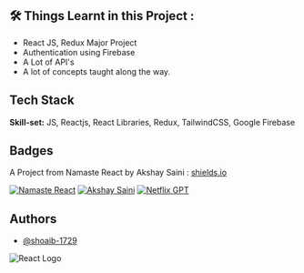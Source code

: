 
## 🛠 Things Learnt in this Project : 
- React JS, Redux Major Project
- Authentication using Firebase
- A Lot of API's 
- A lot of concepts taught along the way.





## Tech Stack

**Skill-set:** JS, Reactjs, React Libraries, Redux, TailwindCSS, Google Firebase


## Badges

A Project from Namaste React by Akshay Saini : [shields.io](https://shields.io/)

[![Namaste React](https://img.shields.io/badge/Namaste-React-green.svg)](https://choosealicense.com/licenses/mit/)
[![Akshay Saini](https://img.shields.io/badge/Akshay-Saini-blue.svg)](http://www.gnu.org/licenses/agpl-3.0)
[![Netflix GPT](https://img.shields.io/badge/Netflix-GPT-orange.svg)](https://opensource.org/licenses/)


## Authors

- [@shoaib-1729](https://www.github.com/octokatherine)


![React Logo](https://akm-img-a-in.tosshub.com/indiatoday/images/story/202012/Netflix-New-Feature-Audio-Only_1200x768.jpeg?size=1200:675)

